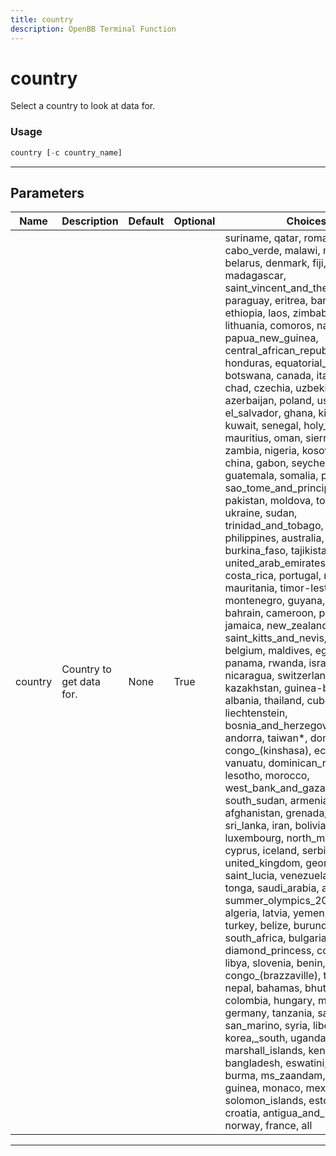 ```yaml
---
title: country
description: OpenBB Terminal Function
---
```


# country

Select a country to look at data for.

### Usage

```python
country [-c country_name]
```

---

## Parameters

| Name | Description | Default | Optional | Choices |
| ---- | ----------- | ------- | -------- | ------- |
| country | Country to get data for. | None | True | suriname, qatar, romania, cabo_verde, malawi, micronesia, belarus, denmark, fiji, cambodia, madagascar, saint_vincent_and_the_grenadines, paraguay, eritrea, barbados, ethiopia, laos, zimbabwe, lithuania, comoros, namibia, spain, papua_new_guinea, central_african_republic, honduras, equatorial_guinea, botswana, canada, italy, jordan, chad, czechia, uzbekistan, azerbaijan, poland, us, el_salvador, ghana, kiribati, kuwait, senegal, holy_see, mauritius, oman, sierra_leone, zambia, nigeria, kosovo, brunei, china, gabon, seychelles, guatemala, somalia, peru, sao_tome_and_principe, sweden, pakistan, moldova, togo, niger, ukraine, sudan, trinidad_and_tobago, netherlands, philippines, australia, burkina_faso, tajikistan, united_arab_emirates, kyrgyzstan, costa_rica, portugal, mozambique, mauritania, timor-leste, vietnam, montenegro, guyana, mongolia, bahrain, cameroon, palau, jamaica, new_zealand, iraq, mali, saint_kitts_and_nevis, brazil, belgium, maldives, egypt, panama, rwanda, israel, russia, nicaragua, switzerland, kazakhstan, guinea-bissau, albania, thailand, cuba, uruguay, liechtenstein, bosnia_and_herzegovina, haiti, andorra, taiwan*, dominica, congo_(kinshasa), ecuador, malta, vanuatu, dominican_republic, lesotho, morocco, west_bank_and_gaza, lebanon, south_sudan, armenia, afghanistan, grenada, indonesia, sri_lanka, iran, bolivia, luxembourg, north_macedonia, cyprus, iceland, serbia, greece, united_kingdom, georgia, saint_lucia, venezuela, austria, tonga, saudi_arabia, argentina, summer_olympics_2020, angola, algeria, latvia, yemen, singapore, turkey, belize, burundi, ireland, south_africa, bulgaria, india, diamond_princess, cote_d'ivoire, libya, slovenia, benin, djibouti, congo_(brazzaville), tunisia, nepal, bahamas, bhutan, colombia, hungary, malaysia, germany, tanzania, samoa, san_marino, syria, liberia, korea,_south, uganda, gambia, marshall_islands, kenya, finland, bangladesh, eswatini, slovakia, burma, ms_zaandam, japan, guinea, monaco, mexico, solomon_islands, estonia, chile, croatia, antigua_and_barbuda, norway, france, all |

---
